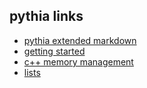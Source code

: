 pythia links
------------
* [pythia extended markdown](markdown_format.md)
* [getting started](getting_started.md)
* [c++ memory management](memory.md)
* [lists](lists.md)
